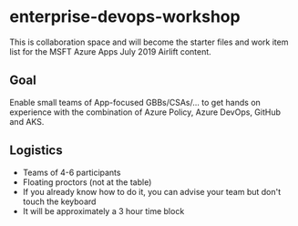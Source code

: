 # enterprise-devops-workshop
This is collaboration space and will become the starter files and work item list for the MSFT Azure Apps July 2019 Airlift content.

## Goal
Enable small teams of App-focused GBBs/CSAs/... to get hands on experience with the combination of Azure Policy, Azure DevOps, GitHub and AKS.

## Logistics
- Teams of 4-6 participants
- Floating proctors (not at the table)
- If you already know how to do it, you can advise your team but don't touch the keyboard
- It will be approximately a 3 hour time block

